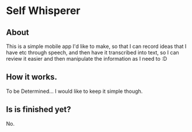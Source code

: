 # Self Whisperer

## About

This is a simple mobile app I'd like to make, so that I can record ideas that I have etc through speech, and then have it transcribed into text, so I can review it easier and then manipulate the information as I need to :D

## How it works.

To be Determined... I would like to keep it simple though.

## Is is finished yet?

No.
